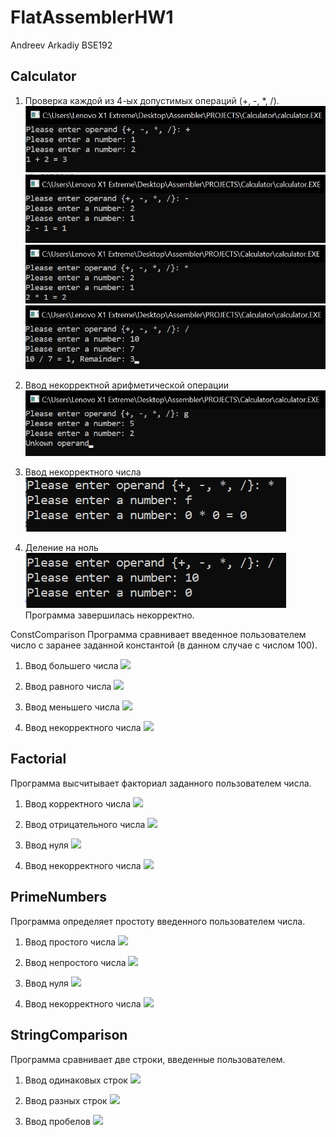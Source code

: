 # FlatAssemblerHW1
Andreev Arkadiy BSE192

## Calculator
1) Проверка каждой из 4-ых допустимых операций (+, -, *, /).
![](https://github.com/agandreev/FlatAssemblerHW1/blob/master/Calculator/plus.jpg?raw=true)
![](https://github.com/agandreev/FlatAssemblerHW1/blob/master/Calculator/minus.jpg?raw=true)
![](https://github.com/agandreev/FlatAssemblerHW1/blob/master/Calculator/multiplication.jpg?raw=true)
![](https://github.com/agandreev/FlatAssemblerHW1/blob/master/Calculator/division.jpg?raw=true)

2) Ввод некорректной арифметической операции
![](https://github.com/agandreev/FlatAssemblerHW1/blob/master/Calculator/letter.jpg?raw=true)

3) Ввод некорректного числа
![](https://github.com/agandreev/FlatAssemblerHW1/blob/master/Calculator/incorrect_operand.jpg?raw=true)

4) Деление на ноль
![](https://github.com/agandreev/FlatAssemblerHW1/blob/master/Calculator/zero.jpg?raw=true)
Программа завершилась некорректно.

ConstComparison
Программа сравнивает введенное пользователем число с заранее заданной константой (в данном случае с числом 100).
1) Ввод большего числа
![](https://github.com/agandreev/FlatAssemblerHW1/tree/master/ConstComparison/greater.jpg)

2) Ввод равного числа
![](https://github.com/agandreev/FlatAssemblerHW1/tree/master/ConstComparison/equal.jpg?raw=true)

3) Ввод меньшего числа
![](https://github.com/agandreev/FlatAssemblerHW1/tree/master/ConstComparison/lower.jpg?raw=true)

4) Ввод некорректного числа
![](https://github.com/agandreev/FlatAssemblerHW1/tree/master/ConstComparison/letter.jpg?raw=true)

## Factorial
Программа высчитывает факториал заданного пользователем числа.
1) Ввод корректного числа
![](https://github.com/agandreev/FlatAssemblerHW1/tree/master/Factorial/normal.jpg?raw=true)

2) Ввод отрицательного числа
![](https://github.com/agandreev/FlatAssemblerHW1/tree/master/Factorial/negative.jpg?raw=true)

3) Ввод нуля
![](https://github.com/agandreev/FlatAssemblerHW1/tree/master/Factorial/zero.jpg?raw=true)

4) Ввод некорректного числа
![](https://github.com/agandreev/FlatAssemblerHW1/tree/master/Factorial/letter.jpg?raw=true)

## PrimeNumbers
Программа определяет простоту введенного пользователем числа.
1) Ввод простого числа
![](https://github.com/agandreev/FlatAssemblerHW1/tree/master/PrimeNumbers/prime?raw=true)

2) Ввод непростого числа
![](https://github.com/agandreev/FlatAssemblerHW1/tree/master/PrimeNumbers/notPrime.jpg?raw=true)

3) Ввод нуля
![](https://github.com/agandreev/FlatAssemblerHW1/tree/master/PrimeNumbers/zero.jpg?raw=true)

4) Ввод некорректного числа
![](https://github.com/agandreev/FlatAssemblerHW1/tree/master/PrimeNumbers/letter.jpg?raw=true)

## StringComparison
Программа сравнивает две строки, введенные пользователем.
1) Ввод одинаковых строк
![](https://github.com/agandreev/FlatAssemblerHW1/tree/master/StringComparison/equal?raw=true)

2) Ввод разных строк
![](https://github.com/agandreev/FlatAssemblerHW1/tree/master/StringComparison/unequal.jpg?raw=true)

3) Ввод пробелов
![](https://github.com/agandreev/FlatAssemblerHW1/tree/master/StringComparison/spaces.jpg?raw=true)


